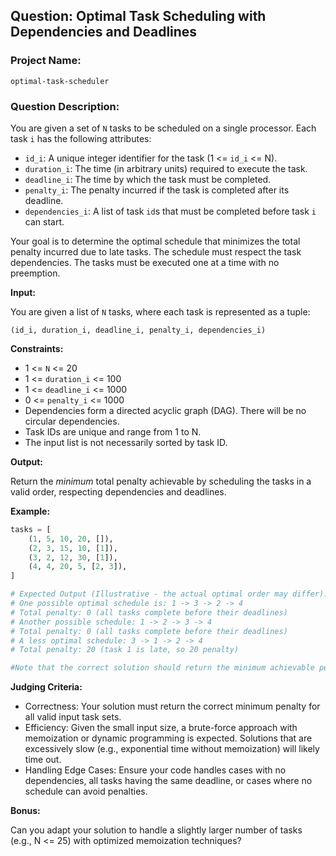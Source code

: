 ## Question: Optimal Task Scheduling with Dependencies and Deadlines

### Project Name:

`optimal-task-scheduler`

### Question Description:

You are given a set of `N` tasks to be scheduled on a single processor. Each task `i` has the following attributes:

*   `id_i`: A unique integer identifier for the task (1 <= `id_i` <= N).
*   `duration_i`: The time (in arbitrary units) required to execute the task.
*   `deadline_i`: The time by which the task must be completed.
*   `penalty_i`: The penalty incurred if the task is completed after its deadline.
*   `dependencies_i`: A list of task `id`s that must be completed before task `i` can start.

Your goal is to determine the optimal schedule that minimizes the total penalty incurred due to late tasks. The schedule must respect the task dependencies.  The tasks must be executed one at a time with no preemption.

**Input:**

You are given a list of `N` tasks, where each task is represented as a tuple:

`(id_i, duration_i, deadline_i, penalty_i, dependencies_i)`

**Constraints:**

*   1 <= `N` <= 20
*   1 <= `duration_i` <= 100
*   1 <= `deadline_i` <= 1000
*   0 <= `penalty_i` <= 1000
*   Dependencies form a directed acyclic graph (DAG).  There will be no circular dependencies.
*   Task IDs are unique and range from 1 to N.
*   The input list is not necessarily sorted by task ID.

**Output:**

Return the *minimum* total penalty achievable by scheduling the tasks in a valid order, respecting dependencies and deadlines.

**Example:**

```python
tasks = [
    (1, 5, 10, 20, []),
    (2, 3, 15, 10, [1]),
    (3, 2, 12, 30, [1]),
    (4, 4, 20, 5, [2, 3]),
]

# Expected Output (Illustrative - the actual optimal order may differ):
# One possible optimal schedule is: 1 -> 3 -> 2 -> 4
# Total penalty: 0 (all tasks complete before their deadlines)
# Another possible schedule: 1 -> 2 -> 3 -> 4
# Total penalty: 0 (all tasks complete before their deadlines)
# A less optimal schedule: 3 -> 1 -> 2 -> 4
# Total penalty: 20 (task 1 is late, so 20 penalty)

#Note that the correct solution should return the minimum achievable penalty over all possible schedules.
```

**Judging Criteria:**

*   Correctness: Your solution must return the correct minimum penalty for all valid input task sets.
*   Efficiency: Given the small input size, a brute-force approach with memoization or dynamic programming is expected.  Solutions that are excessively slow (e.g., exponential time without memoization) will likely time out.
*   Handling Edge Cases: Ensure your code handles cases with no dependencies, all tasks having the same deadline, or cases where no schedule can avoid penalties.

**Bonus:**

Can you adapt your solution to handle a slightly larger number of tasks (e.g., N <= 25) with optimized memoization techniques?

